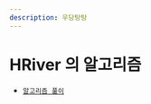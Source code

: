 ```yaml
---
description: 우당탕탕
---
```


# HRiver 의 알고리즘

- [`알고리즘 풀이`](https://github.com/sanscout1/javaAlgo/blob/main/src/algohriver.md)
